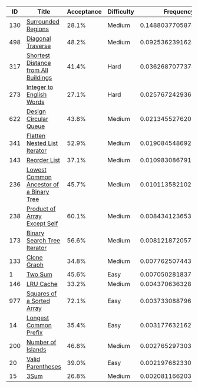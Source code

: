|ID|Title|Acceptance|Difficulty|Frequency|
|----|-----|----|---|---|
|130|[Surrounded Regions]( https://leetcode.com/problems/surrounded-regions)|28.1%|Medium|0.14880377058747696|
|498|[Diagonal Traverse]( https://leetcode.com/problems/diagonal-traverse)|48.2%|Medium|0.09253623916246477|
|317|[Shortest Distance from All Buildings]( https://leetcode.com/problems/shortest-distance-from-all-buildings)|41.4%|Hard|0.03626870773745257|
|273|[Integer to English Words]( https://leetcode.com/problems/integer-to-english-words)|27.1%|Hard|0.025767242936146868|
|622|[Design Circular Queue]( https://leetcode.com/problems/design-circular-queue)|43.8%|Medium|0.02134552762022309|
|341|[Flatten Nested List Iterator]( https://leetcode.com/problems/flatten-nested-list-iterator)|52.9%|Medium|0.019084548692410743|
|143|[Reorder List]( https://leetcode.com/problems/reorder-list)|37.1%|Medium|0.01098308679109733|
|236|[Lowest Common Ancestor of a Binary Tree]( https://leetcode.com/problems/lowest-common-ancestor-of-a-binary-tree)|45.7%|Medium|0.010113582102794063|
|238|[Product of Array Except Self]( https://leetcode.com/problems/product-of-array-except-self)|60.1%|Medium|0.008434123653610816|
|173|[Binary Search Tree Iterator]( https://leetcode.com/problems/binary-search-tree-iterator)|56.6%|Medium|0.008121872057349032|
|133|[Clone Graph]( https://leetcode.com/problems/clone-graph)|34.8%|Medium|0.007762507443211911|
|1|[Two Sum]( https://leetcode.com/problems/two-sum)|45.6%|Easy|0.007050281837628458|
|146|[LRU Cache]( https://leetcode.com/problems/lru-cache)|33.2%|Medium|0.004370636328108912|
|977|[Squares of a Sorted Array]( https://leetcode.com/problems/squares-of-a-sorted-array)|72.1%|Easy|0.003733088796375401|
|14|[Longest Common Prefix]( https://leetcode.com/problems/longest-common-prefix)|35.4%|Easy|0.0031776321622032783|
|200|[Number of Islands]( https://leetcode.com/problems/number-of-islands)|46.8%|Medium|0.002765297303115152|
|20|[Valid Parentheses]( https://leetcode.com/problems/valid-parentheses)|39.0%|Easy|0.002197682330605871|
|15|[3Sum]( https://leetcode.com/problems/3sum)|26.8%|Medium|0.002081166203824567|
